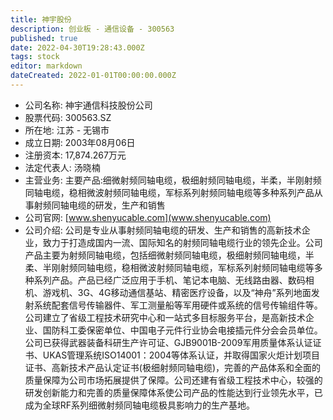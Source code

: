 ```yaml
---
title: 神宇股份
description: 创业板 - 通信设备 - 300563
published: true
date: 2022-04-30T19:28:43.000Z
tags: stock
editor: markdown
dateCreated: 2022-01-01T00:00:00.000Z
---
```


- 公司名称: 神宇通信科技股份公司
- 股票代码: 300563.SZ
- 所在地: 江苏 - 无锡市
- 成立日期: 2003年08月06日
- 注册资本: 17,874.267万元
- 法定代表人: 汤晓楠
- 主营业务: 主要产品:细微射频同轴电缆，极细射频同轴电缆，半柔，半刚射频同轴电缆，稳相微波射频同轴电缆，军标系列射频同轴电缆等多种系列产品从事射频同轴电缆的研发，生产和销售
- 公司官网: [www.shenyucable.com](www.shenyucable.com)
- 公司介绍: 公司是专业从事射频同轴电缆的研发、生产和销售的高新技术企业，致力于打造成国内一流、国际知名的射频同轴电缆行业的领先企业。公司产品主要为射频同轴电缆，包括细微射频同轴电缆，极细射频同轴电缆，半柔、半刚射频同轴电缆，稳相微波射频同轴电缆，军标系列射频同轴电缆等多种系列产品。产品已经广泛应用于手机、笔记本电脑、无线路由器、数码相机、游戏机、3G、4G移动通信基站、精密医疗设备，以及“神舟”系列地面发射系统配套信号传输器件、军工测量船等军用硬件或系统的信号传输组件等。公司建立了省级工程技术研究中心和一站式多目标服务平台，是高新技术企业、国防科工委保密单位、中国电子元件行业协会电接插元件分会会员单位。公司已获得武器装备科研生产许可证、GJB9001B-2009军用质量体系认证证书、UKAS管理系统ISO14001：2004等体系认证，并取得国家火炬计划项目证书、高新技术产品认定证书(极细射频同轴电缆)，完善的产品体系和全面的质量保障为公司市场拓展提供了保障。公司还建有省级工程技术中心，较强的研发创新能力和完善的质量保障体系使公司产品的性能达到行业领先水平，已成为全球RF系列细微射频同轴电缆极具影响力的生产基地。


